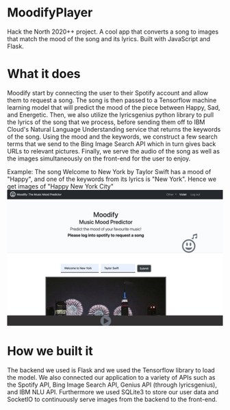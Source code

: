 # MoodifyPlayer
Hack the North 2020++ project. A cool app that converts a song to images that match the mood of the song and its lyrics. Built with JavaScript and Flask.

# What it does
Moodify start by connecting the user to their Spotify account and allow them to request a song. 
The song is then passed to a Tensorflow machine learning model that will predict the mood of the piece between Happy, Sad, and Energetic. 
Then, we also utilize the lyricsgenius python library to pull the lyrics of the song that we process, before sending them off to 
IBM Cloud's Natural Language Understanding service that returns the keywords of the song. Using the mood and the keywords, 
we construct a few search terms that we send to the Bing Image Search API which in turn gives back URLs to relevant pictures.
Finally, we serve the audio of the song as well as the images simultaneously on the front-end for the user to enjoy.

Example: The song Welcome to New York by Taylor Swift has a mood of "Happy", and one of the keywords from its lyrics is "New York". Hence we get images of "Happy New York City" 
<br>
![Welcome_to_New_York](/Demo/Welcome_to_New_York.png)

# How we built it
The backend we used is Flask and we used the Tensorflow library to load the model. We also connected our application to a variety of APIs 
such as the Spotify API, Bing Image Search API, Genius API (through lyricsgenius), and IBM NLU API. Furthermore we used SQLite3 to store 
our user data and SocketIO to continuously serve images from the backend to the front-end.

